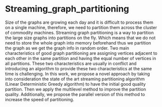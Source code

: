 # Streaming_graph_partitioning
Size of the graphs are growing each day and it is difficult to process them on a single machine, therefore, we need to partition them across the cluster of commodity machines. Streaming graph partitioning is a way to partition the large size graphs into partitions on the fly. Which means that we do not need to store the whole graph into memory beforehand thus we partition the graph as we get the graph info in random order. Two main characteristics of good graph partitioning are assigning vertices adjacent to each other in the same partition and having the equal number of vertices in all partitions. These two characteristics are usually in conflict and introducing an algorithm to provide these two characteristics at the same time is challenging. In this work, we propose a novel approach by taking into consideration the state of the art streaming partitioning algorithm (Linear Deterministic Greedy algorithm) to have the initial good quality partition. Then we apply the multilevel method to improve the partition quality. Additionally, we propose the parallel version of this method to increase the speed of partitioning.
